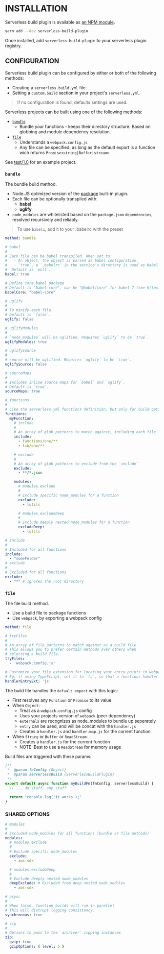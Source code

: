 # INSTALLATION

Serverless build plugin is available as [an NPM module](https://www.npmjs.com/package/serverless-build-plugin).

```sh
yarn add --dev serverless-build-plugin
```

Once installed, add `serverless-build-plugin` to your serverless plugin registry.

## CONFIGURATION

Serverless build plugin can be configured by either or both of the following methods:

- Creating a `serverless.build.yml` file.
- Setting a `custom.build` section in your project's `serverless.yml`.

> If no configuration is found, defaults settings are used.

Serverless projects can be built using one of the following methods:

- [`bundle`](#bundle)
  - Bundle your functions - keeps their directory structure. Based on globbing and module dependency resolution.
- [`file`](#file)
  - Understands a `webpack.config.js`
  - Any file can be specified, as long as the default export is a function wich returns `Promise<string|Buffer|stream>`

See [test/1.0](../test/1.0) for an example project.

### `bundle`

The bundle build method.

- Node.JS optimized version of the [package](https://github.com/serverless/serverless/blob/master/docs/providers/aws/guide/packaging.md) built-in plugin.
- Each file can be optionally transpiled with:
  - **babel**
  - **uglify**
- `node_modules` are whitelisted based on the `package.json` `dependencies`, resolved recursively and reliably.

> To use `babeli`, add it to your .babelrc with the preset

```yaml
method: bundle

# babel
#
# Each file can be babel transpiled. When set to:
#   - An object, the object is parsed as babel configuration.
#   - `true`, a `.babelrc` in the service's directory is used as babel configuration.
#  Default is `null`.
babel: true

# Define core babel package
# Default is "babel-core", can be "@babel/core" for babel 7 (see https://babeljs.io/docs/en/v7-migration)
babelCore: "babel-core"

# uglify
#
# To minify each file.
# Default is `false`.
uglify: false

# uglifyModules
#
# `node_modules` will be uglified. Requires `uglify` to be `true`.
uglifyModules: true

# uglifySource
#
# source will be uglified. Requires `uglify` to be `true`.
uglifySource: false

# sourceMaps
#
# Includes inline source maps for `babel` and `uglify`.
# Default is `true`.
sourceMaps: true

# functions
#
# Like the serverless.yml functions definition, but only for build options
functions:
  myFunction:
    # include
    #
    # An array of glob patterns to match against, including each file
    include:
      - functions/one/**
      - lib/one/**

    # exclude
    #
    # An array of glob patterns to exclude from the `include`
    exclude:
      - **/*.json

    modules:
      # modules.exclude
      #
      # Exclude specific node_modules for a function
      exclude:
        - lutils

      # modules.excludeDeep
      #
      # Exclude deeply nested node_modules for a function
      excludeDeep:
        - lutils

# include
#
# Included for all functions
include:
  - "someFolder"
# exclude
#
# Excluded for all functions
exclude:
  - "*" # Ignores the root directory
```

### `file`

The file build method.

- Use a build file to package functions
- Use `webpack`, by exporting a webpack config

```yaml
method: file

# tryFiles
#
# An array of file patterns to match against as a build file
# This allows you to prefer certain methods over others when
# selecting a build file.
tryFiles:
  - 'webpack.config.js'

# Customize your file extension for locating your entry points in webpack
# Eg. if using TypeScript, set it to `ts`, so that a functions handler of src/myStuff/handler.handler file resolves to ./src/myStuff/handler.ts
handlerEntryExt: 'js' 
```

The build file handles the `default export` with this logic:

- First resolves any `Function` or `Promise` to its value
- When `Object`:
  - Treat as a `webpack.config.js` config
  - Uses your projects version of `webpack` (peer dependency)
  - `externals` are recognizes as node_modules to bundle up seperately
  - `entry` can be used, and will be concat with the `handler.js`
  - Creates a `handler.js` and `handler.map.js` for the current function
- When `String` or `Buffer` or `ReadStream`:
  - Creates a `handler.js` for the current function
  - NOTE: Best to use a `ReadStream` for memory usage

Build files are triggered with these params:

```js
/**
 *  @param fnConfig {Object}
 *  @param serverlessBuild {ServerlessBuildPlugin}
 */
export default async function myBuildFn(fnConfig, serverlessBuild) {
  // ... do stuff, any stuff

  return "console.log('it works');"
}
```

### SHARED OPTIONS

```yaml
# modules
#
# Excluded node_modules for all functions (bundle or file methods)
modules:
  # modules.exclude
  #
  # Exclude specific node_modules
  exclude:
    - aws-sdk

  # modules.excludeDeep
  #
  # Exclude deeply nested node_modules
  deepExclude: # Excluded from deep nested node_modules
    - aws-sdk

# async
#
# When false, function builds will run in parellel
# This will distrupt logging consistancy.
synchronous: true

# zip
#
# Options to pass to the `archiver` zipping instances
zip:
  gzip: true
  gzipOptions: { level: 5 }

```
